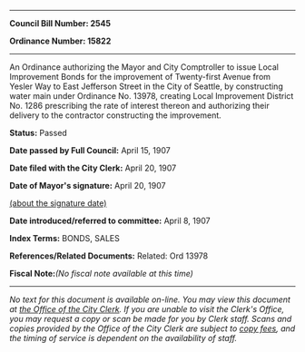 

********

**Council Bill Number: 2545**
   
**Ordinance Number: 15822**
********

 An Ordinance authorizing the Mayor and City Comptroller to issue Local Improvement Bonds for the improvement of Twenty-first Avenue from Yesler Way to East Jefferson Street in the City of Seattle, by constructing water main under Ordinance No. 13978, creating Local Improvement District No. 1286 prescribing the rate of interest thereon and authorizing their delivery to the contractor constructing the improvement.

**Status:** Passed
   
**Date passed by Full Council:** April 15, 1907
   
**Date filed with the City Clerk:** April 20, 1907
   
**Date of Mayor's signature:** April 20, 1907
   
[(about the signature date)](/~public/approvaldate.htm)
   
   
   
**Date introduced/referred to committee:** April 8, 1907
   
   
**Index Terms:** BONDS, SALES

**References/Related Documents:** Related: Ord 13978

**Fiscal Note:**_(No fiscal note available at this time)_
********

_No text for this document is available on-line. You may view this document at [the Office of the City Clerk](http://www.seattle.gov/leg/clerk/contactUs.htm). If you are unable to visit the Clerk's Office, you may request a copy or scan be made for you by Clerk staff. Scans and copies provided by the Office of the City Clerk are subject to [copy fees](http://clerk.seattle.gov/~public/clerkfees.htm), and the timing of service is dependent on the availability of staff._

